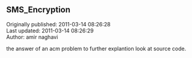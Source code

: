 ## SMS_Encryption  
Originally published: 2011-03-14 08:26:28  
Last updated: 2011-03-14 08:26:29  
Author: amir naghavi  
  
the answer of an acm problem to further explantion look at source code.